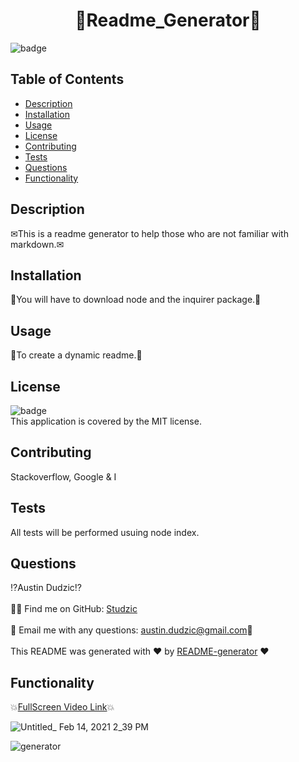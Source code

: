 
<h1 align="center">🎇Readme_Generator🎇</h1>

![badge](https://img.shields.io/badge/license-MIT-brightgreen)<br />

## Table of Contents
- [Description](#description)
- [Installation](#installation)
- [Usage](#usage)
- [License](#license)
- [Contributing ](#Contributing)
- [Tests](#tests)
- [Questions](#questions)
- [Functionality](#functionality)
## Description
 ✉This is a readme generator to help those who are not familiar with markdown.✉
## Installation
 💠You will have to download node and the inquirer package.💠
## Usage
👥To create a dynamic readme.👥
## License
![badge](https://img.shields.io/badge/license-MIT-brightgreen)
<br />
This application is covered by the MIT license. 

## Contributing 
 Stackoverflow, Google & I
## Tests
All tests will be performed usuing node index.
## Questions
⁉Austin Dudzic⁉<br />
<br/>
🙋‍♂️ Find me on GitHub: [Studzic](https://github.com/Studzic)<br />
<br />
💯 Email me with any questions: austin.dudzic@gmail.com💯<br /><br />
This README was generated with ❤️ by [README-generator](https://github.com/Studzic) ❤️

## Functionality


💥[FullScreen Video Link](https://user-images.githubusercontent.com/72447285/107887251-c90a1200-6ed2-11eb-9c46-74f79d85fea8.mp4)💥

![Untitled_ Feb 14, 2021 2_39 PM](https://user-images.githubusercontent.com/72447285/107887295-0bcbea00-6ed3-11eb-9248-1190307dbd5b.gif)

![generator](https://user-images.githubusercontent.com/72447285/107887377-b0e6c280-6ed3-11eb-9395-d271f8125563.png)

